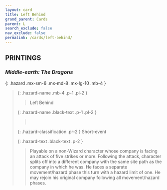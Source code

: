 ```yaml
---
layout: card
title: Left Behind
grand_parent: Cards
parent: L
search_exclude: false
nav_exclude: false
permalink: /cards/left-behind/
---
```


## PRINTINGS


### _Middle-earth: The Dragons_

{: .hazard .mx-sm-6 .mx-md-8 .mx-lg-10 .mb-4 }
> {: .hazard-name .mb-4 .p-1 .pl-2 }
> > <div class="hazard-mp"></div>
> > <div class="card-name">Left Behind</div>
>
> {: .hazard-name .black-text .p-1 .pl-2 }
> > &nbsp;
>
> {: .hazard-classification .pr-2 }
> Short-event
>
> {: .hazard-text .black-text .p-2 }
> > Playable on a non-Wizard character whose company is facing an attack of five strikes or more. Following the attack, character splits off into a different company with the same site path as the company in which he was. He faces a separate movement/hazard phase this turn with a hazard limit of one. He may rejoin his original company following all movement/hazard phases. 
>
